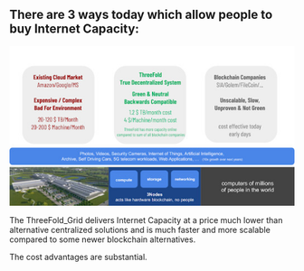## There are 3 ways today which allow people to buy Internet Capacity:

![alt_text](img/3ways_buy_capacity.jpg)

The ThreeFold_Grid delivers Internet Capacity at a price much lower than alternative centralized solutions and is much faster and more scalable compared to some newer blockchain alternatives.

The cost advantages are substantial.
